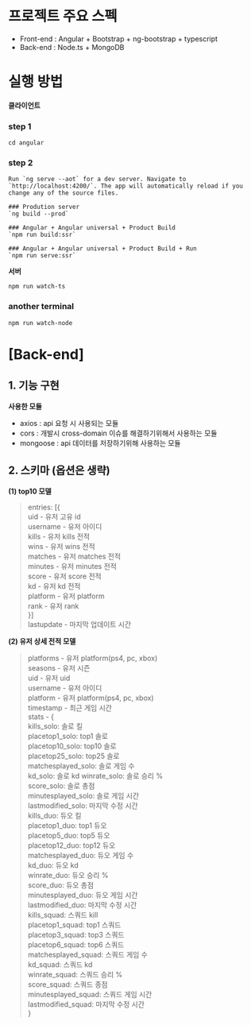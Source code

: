 # 프로젝트 주요 스펙

- Front-end : Angular + Bootstrap + ng-bootstrap + typescript
- Back-end : Node.ts + MongoDB 

# 실행 방법

**클라이언트**
### step 1  
`cd angular`

### step 2
```
Run `ng serve --aot` for a dev server. Navigate to `http://localhost:4200/`. The app will automatically reload if you change any of the source files.

### Prodution server
`ng build --prod`

### Angular + Angular universal + Product Build
`npm run build:ssr`

### Angular + Angular universal + Product Build + Run
`npm run serve:ssr`
```

**서버**

```
npm run watch-ts
```

### another terminal 
```
npm run watch-node
```

# [Back-end]  
## 1. 기능 구현  

**사용한 모듈**  

- axios : api 요청 시 사용되는 모듈
- cors : 개발시 cross-domain 이슈를 해결하기위해서 사용하는 모듈
- mongoose : api 데이터를 저장하기위해 사용하는 모듈

## 2. 스키마 (옵션은 생략)  
**(1) top10 모델**  
> entries: [{  
> uid - 유저 고유 id  
> username - 유저 아이디  
> kills - 유저 kills 전적  
> wins - 유저 wins 전적  
> matches - 유저 matches 전적  
> minutes - 유저 minutes 전적   
> score - 유저 score 전적   
> kd - 유저 kd 전적  
> platform - 유저 platform  
> rank - 유저 rank  
> }]  
> lastupdate - 마지막 업데이트 시간  

**(2) 유저 상세 전적 모델**  
> platforms - 유저 platform(ps4, pc, xbox)      
> seasons - 유저 시즌  
> uid - 유저 uid   
> username - 유저 아이디  
> platform - 유저 platform(ps4, pc, xbox)    
> timestamp - 최근 게임 시간  
> stats - {   
> kills_solo: 솔로 킬  
> placetop1_solo: top1 솔로    
> placetop10_solo: top10 솔로   
> placetop25_solo: top25 솔로     
> matchesplayed_solo: 솔로 게임 수  
> kd_solo: 솔로 kd
> winrate_solo: 솔로 승리 %  
> score_solo: 솔로 총점   
> minutesplayed_solo: 솔로 게임 시간   
> lastmodified_solo: 마지막 수정 시간   
> kills_duo: 듀오 킬  
> placetop1_duo: top1 듀오   
> placetop5_duo: top5 듀오  
> placetop12_duo: top12 듀오  
> matchesplayed_duo: 듀오 게임 수  
> kd_duo: 듀오 kd   
> winrate_duo: 듀오 승리 %   
> score_duo: 듀오 총점  
> minutesplayed_duo: 듀오 게임 시간  
> lastmodified_duo: 마지막 수정 시간  
> kills_squad: 스쿼드 kill   
> placetop1_squad: top1 스쿼드  
> placetop3_squad: top3 스쿼드   
> placetop6_squad: top6 스쿼드  
> matchesplayed_squad: 스쿼드 게임 수  
> kd_squad: 스쿼드 kd  
> winrate_squad: 스쿼드 승리 %   
> score_squad: 스쿼드 종점  
> minutesplayed_squad: 스쿼드 게임 시간   
> lastmodified_squad: 마지막 수정 시간  
> }  
